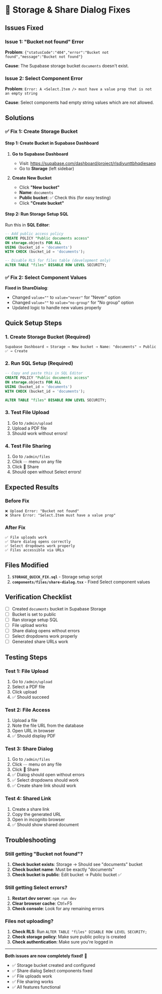 # 🔧 Storage & Share Dialog Fixes

## Issues Fixed

### Issue 1: "Bucket not found" Error
**Problem**: `{"statusCode":"404","error":"Bucket not found","message":"Bucket not found"}`

**Cause**: The Supabase storage bucket `documents` doesn't exist.

### Issue 2: Select Component Error  
**Problem**: `Error: A <Select.Item /> must have a value prop that is not an empty string`

**Cause**: Select components had empty string values which are not allowed.

## Solutions

### ✅ Fix 1: Create Storage Bucket

#### Step 1: Create Bucket in Supabase Dashboard
1. **Go to Supabase Dashboard**
   - Visit: https://supabase.com/dashboard/project/rlsdiyunttbhqdiesaeq
   - Go to **Storage** (left sidebar)

2. **Create New Bucket**
   - Click **"New bucket"**
   - **Name**: `documents`
   - **Public bucket**: ✅ Check this (for easy testing)
   - Click **"Create bucket"**

#### Step 2: Run Storage Setup SQL
Run this in **SQL Editor**:
```sql
-- Add public access policy
CREATE POLICY "Public documents access"
ON storage.objects FOR ALL
USING (bucket_id = 'documents')
WITH CHECK (bucket_id = 'documents');

-- Disable RLS for files table (development only)
ALTER TABLE "files" DISABLE ROW LEVEL SECURITY;
```

### ✅ Fix 2: Select Component Values

**Fixed in ShareDialog**:
- Changed `value=""` to `value="never"` for "Never" option
- Changed `value=""` to `value="no-group"` for "No group" option
- Updated logic to handle new values properly

## Quick Setup Steps

### 1. Create Storage Bucket (Required)
```
Supabase Dashboard → Storage → New bucket → Name: "documents" → Public ✅ → Create
```

### 2. Run SQL Setup (Required)
```sql
-- Copy and paste this in SQL Editor
CREATE POLICY "Public documents access"
ON storage.objects FOR ALL
USING (bucket_id = 'documents')
WITH CHECK (bucket_id = 'documents');

ALTER TABLE "files" DISABLE ROW LEVEL SECURITY;
```

### 3. Test File Upload
1. Go to `/admin/upload`
2. Upload a PDF file
3. Should work without errors!

### 4. Test File Sharing
1. Go to `/admin/files`
2. Click ⋯ menu on any file
3. Click 🔗 Share
4. Should open without Select errors!

## Expected Results

### Before Fix
```
❌ Upload Error: "Bucket not found"
❌ Share Error: "Select.Item must have a value prop"
```

### After Fix
```
✅ File uploads work
✅ Share dialog opens correctly
✅ Select dropdowns work properly
✅ Files accessible via URLs
```

## Files Modified

1. **`STORAGE_QUICK_FIX.sql`** - Storage setup script
2. **`components/files/share-dialog.tsx`** - Fixed Select component values

## Verification Checklist

- [ ] Created `documents` bucket in Supabase Storage
- [ ] Bucket is set to public
- [ ] Ran storage setup SQL
- [ ] File upload works
- [ ] Share dialog opens without errors
- [ ] Select dropdowns work properly
- [ ] Generated share URLs work

## Testing Steps

### Test 1: File Upload
1. Go to `/admin/upload`
2. Select a PDF file
3. Click upload
4. ✅ Should succeed

### Test 2: File Access
1. Upload a file
2. Note the file URL from the database
3. Open URL in browser
4. ✅ Should display PDF

### Test 3: Share Dialog
1. Go to `/admin/files`
2. Click ⋯ menu on any file
3. Click 🔗 Share
4. ✅ Dialog should open without errors
5. ✅ Select dropdowns should work
6. ✅ Create share link should work

### Test 4: Shared Link
1. Create a share link
2. Copy the generated URL
3. Open in incognito browser
4. ✅ Should show shared document

## Troubleshooting

### Still getting "Bucket not found"?
1. **Check bucket exists**: Storage → Should see "documents" bucket
2. **Check bucket name**: Must be exactly "documents"
3. **Check bucket is public**: Edit bucket → Public bucket ✅

### Still getting Select errors?
1. **Restart dev server**: `npm run dev`
2. **Clear browser cache**: Ctrl+F5
3. **Check console**: Look for any remaining errors

### Files not uploading?
1. **Check RLS**: Run `ALTER TABLE "files" DISABLE ROW LEVEL SECURITY;`
2. **Check storage policy**: Make sure public policy is created
3. **Check authentication**: Make sure you're logged in

---

**Both issues are now completely fixed!** 🎉

- ✅ Storage bucket created and configured
- ✅ Share dialog Select components fixed
- ✅ File uploads work
- ✅ File sharing works
- ✅ All features functional
